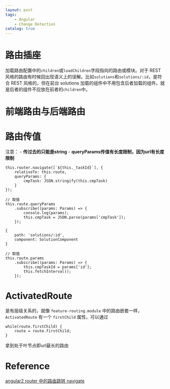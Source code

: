 ```yaml
---
layout: post
tags: 
    - Angular
    - Change Detection
catalog: true
---
```



# 路由插座

<router-outlet></router-outlet>
加载路由配置中的`children`或`loadChildren`字段指向的路由或模块。对于 REST 风格的路由有时候回出现语义上的误解。比如`solutions`和`solutions/:id`，是符合 REST 风格的，但在前台 solutions 加载的组件中不用包含后者加载的组件。就是后者的组件不应放在前者的`children`中。

# 前端路由与后端路由

# 路由传值

注意：
    - **传过去的只能是string**
    - **queryParams传值有长度限制，因为url有长度限制**
```
this.router.navigate([`${this._taskId}`], {
    relativeTo: this.route,
    queryParams: {
        cmpTask: JSON.stringify(this.cmpTask)
    }
});

// 取值
this.route.queryParams
    .subscribe((params: Params) => {
        console.log(params);
        this.cmpTask = JSON.parse(params['cmpTask']);
    });
```

```
{
    path: 'solutions/:id',
    component: SolutionComponent
}

// 取值
this.route.params
    .subscribe((params: Params) => {
        this.cmpTaskId = params['id'];
        this.fetchInterval();
    });
```

# ActivatedRoute

是有层级关系的，就像 `feature-routing.module` 中的路由嵌套一样，`ActivatedRoute` 有一个 `firstChild` 属性，可以通过
```
while(route.firstChild) {
    route = route.firstChild;
}
```
拿到处于叶节点即url最长的路由

# Reference

[angular2 router 中的路由跳转 navigate](http://blog.csdn.net/erciyuan_nuonuo/article/details/54604311)
